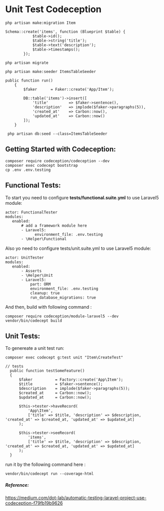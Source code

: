 # Unit Test Codeception
```
php artisan make:migration Item

Schema::create('items', function (Blueprint $table) {
            $table->id();
            $table->string('title');
            $table->text('description');
            $table->timestamps();
        });
        
php artisan migrate
```
```
php artisan make:seeder ItemsTableSeeder

public function run()
    {
        $faker      = Faker::create('App/Item');

        DB::table('items')->insert([
            'title'         => $faker->sentence(),
            'description'   => implode($faker->paragraphs(5)),
            'created_at'    => Carbon::now(),
            'updated_at'    => Carbon::now()
        ]);
    }
    
 php artisan db:seed --class=ItemsTableSeeder
 ```
 Getting Started with Codeception:
 -----------------------------------
 ```
 composer require codeception/codeception --dev
 composer exec codecept bootstrap
 cp .env .env.testing
 ```
 Functional Tests:
 ------------------
 To start you need to configure **tests/functional.suite.yml** to use Laravel5 module:
 ```
 actor: FunctionalTester
modules:
    enabled:
        # add a framework module here
        - Laravel5:
              environment_file: .env.testing
        - \Helper\Functional
 ```
 Also yo need to configure tests/unit.suite.yml to use Laravel5 module:
 ```
 actor: UnitTester
modules:
    enabled:
        - Asserts
        - \Helper\Unit
        - Laravel5:
            part: ORM
            environment_file: .env.testing
            cleanup: true
            run_database_migrations: true
  ```
  And then, build with following command :
  ```
  composer require codeception/module-laravel5 --dev
  vendor/bin/codecept build
  ```
  Unit Tests:
  -------------
  To genereate a unit test run:
  ```
  composer exec codecept g:test unit "Item\CreateTest"
  
  // tests
    public function testSomeFeature()
    {
        $faker          = Factory::create('App\Item');
        $title          = $faker->sentence();
        $description    = implode($faker->paragraphs(5));
        $created_at     = Carbon::now();
        $updated_at     = Carbon::now();

        $this->tester->haveRecord(
            'App\Item',
            ['title' => $title, 'description' => $description, 'created_at' => $created_at, 'updated_at' => $updated_at]
        );

        $this->tester->seeRecord(
            'items',
            ['title' => $title, 'description' => $description, 'created_at' => $created_at, 'updated_at' => $updated_at]
        );
    }
```
run it by the following command here :
```
vendor/bin/codecept run --coverage-html
```
  
##### Reference:
https://medium.com/dot-lab/automatic-testing-laravel-project-use-codeception-f79fb19b9626
